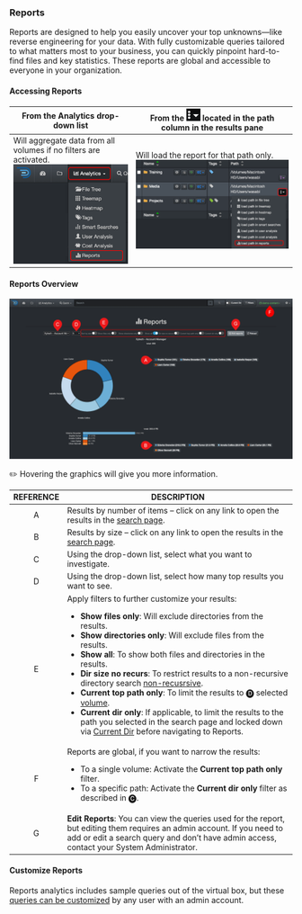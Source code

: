 <p id="reports"></p>


### Reports

Reports are designed to help you easily uncover your top unknowns—like reverse engineering for your data. With fully customizable queries tailored to what matters most to your business, you can quickly pinpoint hard-to-find files and key statistics. These reports are global and accessible to everyone in your organization.

#### Accessing Reports

| From the **Analytics** drop-down list | From the <img src="images/icon_more.png" width="25"> located in the path column in the results pane |
| --- | --- |
| Will aggregate data from all volumes if no filters are activated.<br> <img src="images/analytics_select_reports.png" width="300"> | Will load the report for that path only.<br><img src="images/image_analytics_reports_access_via_results_pane_20230215.png" width="600"> |

#### Reports Overview

![Image: Reports Overview](images/analytics_reports_2025.png)

✏️ Hovering the graphics will give you more information.

| REFERENCE | DESCRIPTION |
| :---: | --- |
| A | Results by number of items – click on any link to open the results in the [search page](#search_page). |
| B | Results by size – click on any link to open the results in the [search page](#search_page). |
| C | Using the drop-down list, select what you want to investigate. |
| D | Using the drop-down list, select how many top results you want to see. |
| E | Apply filters to further customize your results:<ul><li>**Show files only**: Will exclude directories from the results.</li><li>**Show directories only**: Will exclude files from the results.</li><li>**Show all**: To show both files and directories in the results.</li><li>**Dir size no recurs**: To restrict results to a non-recursive directory search [non-recusrsive](#recursive).</li><li>**Current top path only**: To limit the results to 🅓 selected [volume](#volume).</li><li>**Current dir only**: If applicable, to limit the results to the path you selected in the search page and locked down via [Current Dir](#current_dir) before navigating to Reports.</li></ul> |
| F | Reports are global, if you want to narrow the results:<ul><li>To a single volume: Activate the **Current top path only** filter.</li><li>To a specific path: Activate the **Current dir only** filter as described in 🅒. |
| G | **Edit Reports**: You can view the queries used for the report, but editing them requires an admin account. If you need to add or edit a search query and don’t have admin access, contact your System Administrator. |


<p id="reports_customize"></p>


#### Customize Reports

Reports analytics includes sample queries out of the virtual box, but these [queries can be customized](https://docs.diskoverdata.com/diskover_setup_and_config_guide/#reports) by any user with an admin account.


